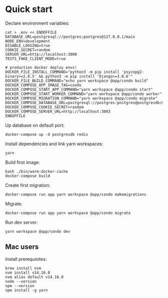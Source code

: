 Quick start
=====

Declare environment variables:

```shell
cat > .env << ENDOFFILE
DATABASE_URL=postgresql://postgres:postgres@127.0.0.1/main
NODE_ENV=development
DISABLE_LOGGING=true
COOKIE_SECRET=random
SERVER_URL=http://localhost:3000
TESTS_FAKE_CLIENT_MODE=true

# production docker deploy envs!
DOCKER_FILE_INSTALL_COMMAND="python3 -m pip install 'psycopg2-binary>=2.8.5' && python3 -m pip install 'Django>=3.0.6'"
DOCKER_FILE_BUILD_COMMAND="echo yarn workspace @app/condo build"
DOCKER_COMPOSE_APP_IMAGE_TAG=condo
DOCKER_COMPOSE_START_APP_COMMAND="yarn workspace @app/condo start"
DOCKER_COMPOSE_START_WORKER_COMMAND="yarn workspace @app/condo worker"
DOCKER_COMPOSE_MIGRATION_COMMAND="yarn workspace @app/condo migrate"
DOCKER_COMPOSE_DATABASE_URL=postgresql://postgres:postgres@postgresdb/main
DOCKER_COMPOSE_COOKIE_SECRET=random
DOCKER_COMPOSE_SERVER_URL=http://localhost:3003
ENDOFFILE
```

Up database on default port:

```shell
docker-compose up -d postgresdb redis
```

Install dependencies and link yarn workspaces:

```shell
yarn
```

Build first image:

```shell
bash ./bin/warm-docker-cache
docker-compose build
```

Create first migration:

```shell
docker-compose run app yarn workspace @app/condo makemigrations
```

Migrate:

```shell
docker-compose run app yarn workspace @app/condo migrate
```

Run dev server:

```shell
yarn workspace @app/condo dev
```

## Mac users

Install prerequisites:

```
brew install nvm
nvm install v14.16.0
nvm alias default v14.16.0
node --version
npm --version
npm install -g yarn
```